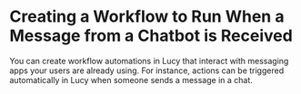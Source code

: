 # Creating a Workflow to Run When a Message from a Chatbot is Received

You can create workflow automations in Lucy that interact with messaging apps your users are already using. For instance, actions can be triggered automatically in Lucy when someone sends a message in a chat.
